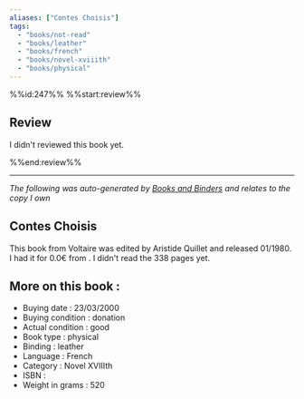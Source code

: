 ```yaml
---
aliases: ["Contes Choisis"] 
tags: 
  - "books/not-read" 
  - "books/leather" 
  - "books/french"
  - "books/novel-xviiith"
  - "books/physical"
---
```

%%id:247%%
%%start:review%%
## Review
I didn't reviewed this book yet. 

%%end:review%%

---
_The following was auto-generated by [Books and Binders](Books%20and%20Binders.md) and relates to the copy I own_
## Contes Choisis
This book from Voltaire was edited by Aristide Quillet and released 01/1980. I had it for 0.0€ from . I didn't read the 338 pages yet.

## More on this book :
- Buying date : 23/03/2000
- Buying condition : donation
- Actual condition : good
- Book type : physical
- Binding : leather
- Language : French
- Category : Novel XVIIIth
- ISBN : 
- Weight in grams : 520
